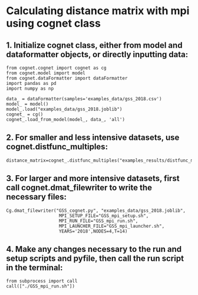 # Calculating distance matrix with mpi using cognet class
## 1. Initialize cognet class, either from model and dataformatter objects, or directly inputting data:
<pre><code>from cognet.cognet import cognet as cg
from cognet.model import model
from cognet.dataFormatter import dataFormatter
import pandas as pd
import numpy as np

data_ = dataFormatter(samples='examples_data/gss_2018.csv')
model_ = model()
model_.load("examples_data/gss_2018.joblib")
cognet_ = cg()
cognet_.load_from_model(model_, data_, 'all')
</code></pre>

## 2. For smaller and less intensive datasets, use cognet.distfunc_multiples:
<pre><code>distance_matrix=cognet_.distfunc_multiples("examples_results/distfunc_multiples_testing.csv")</code></pre>
  
## 3. For larger and more intensive datasets, first call cognet.dmat_filewriter to write the necessary files:
<pre><code>Cg.dmat_filewriter("GSS_cognet.py", "examples_data/gss_2018.joblib",
                    MPI_SETUP_FILE="GSS_mpi_setup.sh",
                    MPI_RUN_FILE="GSS_mpi_run.sh",
                    MPI_LAUNCHER_FILE="GSS_mpi_launcher.sh",
                    YEARS='2018',NODES=4,T=14)
</code></pre>

## 4. Make any changes necessary to the run and setup scripts and pyfile, then call the run script in the terminal:
<pre><code>from subprocess import call
call(["./GSS_mpi_run.sh"])
</code></pre>
